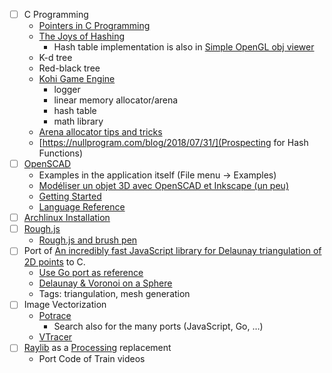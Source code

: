 - [ ] C Programming
  - [Pointers in C Programming](https://github.com/mkohlhaas/Pointers-C-Programming)
  - [The Joys of Hashing](https://github.com/mkohlhaas/Joys-of-Hashing)
    - Hash table implementation is also in [Simple OpenGL obj viewer](https://github.com/syoyo/tinyobjloader-c/blob/master/tinyobj_loader_c.h#L595)
  - K-d tree
  - Red-black tree
  - [Kohi Game Engine](https://kohiengine.com/)
    - logger
    - linear memory allocator/arena
    - hash table
    - math library
  - [Arena allocator tips and tricks](https://nullprogram.com/blog/2023/09/27/)
  - [https://nullprogram.com/blog/2018/07/31/](Prospecting for Hash Functions)
- [ ] [OpenSCAD](https://openscad.org/)
  - Examples in the application itself (File menu → Examples)
  - [Modéliser un objet 3D avec OpenSCAD et Inkscape (un peu)](https://static.fablab-lannion.org/tutos/openscad/#/pageDeGarde)
  - [Getting Started](https://learn.cadhub.xyz/docs/)
  - [Language Reference](https://openscad.org/documentation.html#language-reference)
- [ ] [Archlinux Installation](https://archlinux.org/)
- [ ] [Rough.js](https://roughjs.com/)
  - [Rough.js and brush pen](https://twitter.com/cahodk/status/1278084370151211008)
- [ ] Port of [An incredibly fast JavaScript library for Delaunay triangulation of 2D points](https://github.com/mapbox/delaunator) to C.
  - [Use Go port as reference](https://github.com/fogleman/delaunay)
  - [Delaunay & Voronoi on a Sphere](https://www.redblobgames.com/x/1842-delaunay-voronoi-sphere/)
  - Tags: triangulation, mesh generation
- [ ] Image Vectorization
  - [Potrace](https://potrace.sourceforge.net/)
    - Search also for the many ports (JavaScript, Go, …)
  - [VTracer](https://github.com/visioncortex/vtracer)
- [ ] [Raylib](https://www.raylib.com/) as a [Processing](https://processing.org/) replacement
  - Port Code of Train videos
